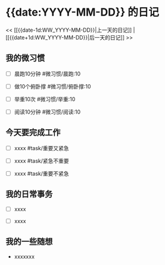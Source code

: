 # {{date:YYYY-MM-DD}} 的日记

<< [[{{date-1d:WW_YYYY-MM-DD}}|上一天的日记]] | [[{{date+1d:WW_YYYY-MM-DD}}|后一天的日记]] >>

  

## 我的微习惯

- [ ] 晨跑10分钟 #微习惯/晨跑:10

- [ ] 做10个俯卧撑 #微习惯/俯卧撑:10

- [ ] 举重10次 #微习惯/举重:10

- [ ] 阅读10分钟 #微习惯/阅读:10

  

## 今天要完成工作

- [ ] xxxx #task/重要又紧急

- [ ] xxxx #task/紧急不重要

- [ ] xxxx #task/重要不紧急

  

## 我的日常事务

- [ ] xxxx

- [ ] xxxx

  

## 我的一些随想

- xxxxxxx